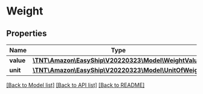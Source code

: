 # Weight

## Properties
Name | Type | Description | Notes
------------ | ------------- | ------------- | -------------
**value** | [**\TNT\Amazon\EasyShip\V20220323\Model\WeightValue**](WeightValue.md) |  | [optional] 
**unit** | [**\TNT\Amazon\EasyShip\V20220323\Model\UnitOfWeight**](UnitOfWeight.md) |  | [optional] 

[[Back to Model list]](../README.md#documentation-for-models) [[Back to API list]](../README.md#documentation-for-api-endpoints) [[Back to README]](../README.md)


